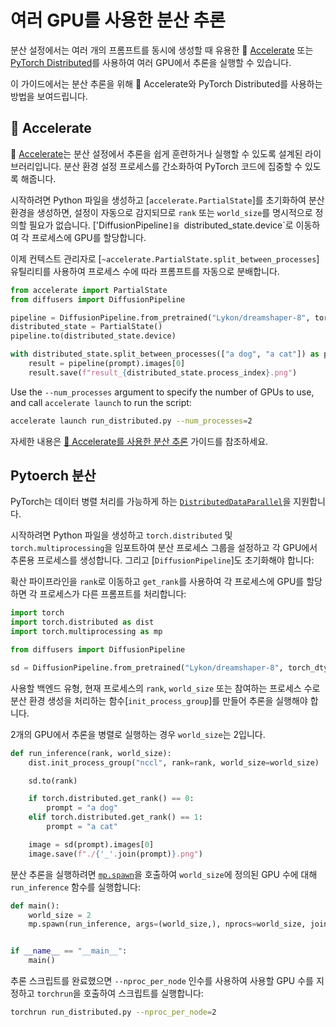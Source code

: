 # 여러 GPU를 사용한 분산 추론

분산 설정에서는 여러 개의 프롬프트를 동시에 생성할 때 유용한 🤗 [Accelerate](https://huggingface.co/docs/accelerate/index) 또는 [PyTorch Distributed](https://pytorch.org/tutorials/beginner/dist_overview.html)를 사용하여 여러 GPU에서 추론을 실행할 수 있습니다.

이 가이드에서는 분산 추론을 위해 🤗 Accelerate와 PyTorch Distributed를 사용하는 방법을 보여드립니다.

## 🤗 Accelerate

🤗 [Accelerate](https://huggingface.co/docs/accelerate/index)는 분산 설정에서 추론을 쉽게 훈련하거나 실행할 수 있도록 설계된 라이브러리입니다. 분산 환경 설정 프로세스를 간소화하여 PyTorch 코드에 집중할 수 있도록 해줍니다.

시작하려면 Python 파일을 생성하고 [`accelerate.PartialState`]를 초기화하여 분산 환경을 생성하면, 설정이 자동으로 감지되므로 `rank` 또는 `world_size`를 명시적으로 정의할 필요가 없습니다. ['DiffusionPipeline`]을 `distributed_state.device`로 이동하여 각 프로세스에 GPU를 할당합니다.

이제 컨텍스트 관리자로 [`~accelerate.PartialState.split_between_processes`] 유틸리티를 사용하여 프로세스 수에 따라 프롬프트를 자동으로 분배합니다.


```py
from accelerate import PartialState
from diffusers import DiffusionPipeline

pipeline = DiffusionPipeline.from_pretrained("Lykon/dreamshaper-8", torch_dtype=torch.float16)
distributed_state = PartialState()
pipeline.to(distributed_state.device)

with distributed_state.split_between_processes(["a dog", "a cat"]) as prompt:
    result = pipeline(prompt).images[0]
    result.save(f"result_{distributed_state.process_index}.png")
```

Use the `--num_processes` argument to specify the number of GPUs to use, and call `accelerate launch` to run the script:

```bash
accelerate launch run_distributed.py --num_processes=2
```

<Tip>자세한 내용은 [🤗 Accelerate를 사용한 분산 추론](https://huggingface.co/docs/accelerate/en/usage_guides/distributed_inference#distributed-inference-with-accelerate) 가이드를 참조하세요.

</Tip>

## Pytoerch 분산

PyTorch는 데이터 병렬 처리를 가능하게 하는 [`DistributedDataParallel`](https://pytorch.org/docs/stable/generated/torch.nn.parallel.DistributedDataParallel.html)을 지원합니다.

시작하려면 Python 파일을 생성하고 `torch.distributed` 및 `torch.multiprocessing`을 임포트하여 분산 프로세스 그룹을 설정하고 각 GPU에서 추론용 프로세스를 생성합니다. 그리고 [`DiffusionPipeline`]도 초기화해야 합니다:

확산 파이프라인을 `rank`로 이동하고 `get_rank`를 사용하여 각 프로세스에 GPU를 할당하면 각 프로세스가 다른 프롬프트를 처리합니다:

```py
import torch
import torch.distributed as dist
import torch.multiprocessing as mp

from diffusers import DiffusionPipeline

sd = DiffusionPipeline.from_pretrained("Lykon/dreamshaper-8", torch_dtype=torch.float16)
```

사용할 백엔드 유형, 현재 프로세스의 `rank`, `world_size` 또는 참여하는 프로세스 수로 분산 환경 생성을 처리하는 함수[`init_process_group`]를 만들어 추론을 실행해야 합니다.

2개의 GPU에서 추론을 병렬로 실행하는 경우 `world_size`는 2입니다.

```py
def run_inference(rank, world_size):
    dist.init_process_group("nccl", rank=rank, world_size=world_size)

    sd.to(rank)

    if torch.distributed.get_rank() == 0:
        prompt = "a dog"
    elif torch.distributed.get_rank() == 1:
        prompt = "a cat"

    image = sd(prompt).images[0]
    image.save(f"./{'_'.join(prompt)}.png")
```

분산 추론을 실행하려면 [`mp.spawn`](https://pytorch.org/docs/stable/multiprocessing.html#torch.multiprocessing.spawn)을 호출하여 `world_size`에 정의된 GPU 수에 대해 `run_inference` 함수를 실행합니다:

```py
def main():
    world_size = 2
    mp.spawn(run_inference, args=(world_size,), nprocs=world_size, join=True)


if __name__ == "__main__":
    main()
```

추론 스크립트를 완료했으면 `--nproc_per_node` 인수를 사용하여 사용할 GPU 수를 지정하고 `torchrun`을 호출하여 스크립트를 실행합니다:

```bash
torchrun run_distributed.py --nproc_per_node=2
```